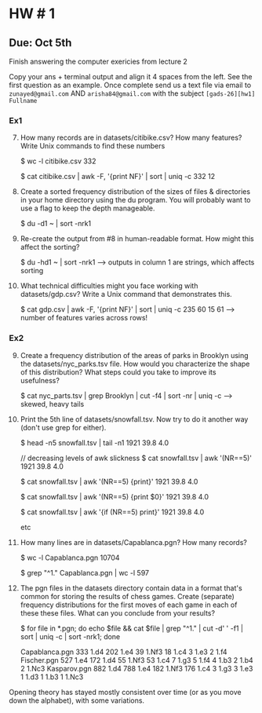 # HW # 1 
## Due: Oct 5th   
   
   
Finish answering the computer exericies from lecture 2   

Copy your ans + terminal output and align it 4 spaces from the left. See the first question as an example. Once complete send us a text file via email  to `zunayed@gmail.com` AND `arisha84@gmail.com`  with the subject `[gads-26][hw1] Fullname`
### Ex1

7) How many records are in datasets/citibike.csv? How many features? Write Unix commands to find these numbers

    $ wc -l citibike.csv
    332

    $ cat citibike.csv | awk -F, '{print NF}' | sort | uniq -c
    332 12


8) Create a sorted frequency distribution of the sizes of files & directories in your home directory using the du program. You will probably want to use a flag to keep the depth manageable.

    $ du -d1 ~ | sort -nrk1

9) Re-create the output from #8 in human-readable format. How might this affect the sorting?

    $ du -hd1 ~ | sort -nrk1
    --> outputs in column 1 are strings, which affects sorting

10) What technical difficulties might you face working with datasets/gdp.csv? Write a Unix command that demonstrates this.

    $ cat gdp.csv | awk -F, '{print NF}' | sort | uniq -c
    235 60
     15 61
    --> number of features varies across rows!

### Ex2

9) Create a frequency distribution of the areas of parks in Brooklyn using the datasets/nyc_parks.tsv file. How would you characterize the shape of this distribution? What steps could you take to improve its usefulness?

    $ cat nyc_parts.tsv | grep Brooklyn | cut -f4 | sort -nr | uniq -c
    --> skewed, heavy tails

10) Print the 5th line of datasets/snowfall.tsv. Now try to do it another way (don't use grep for either).

    $ head -n5 snowfall.tsv | tail -n1
    1921    39.8    4.0

    // decreasing levels of awk slickness 
    $ cat snowfall.tsv | awk '(NR==5)'
    1921    39.8    4.0

    $ cat snowfall.tsv | awk '(NR==5) {print}'
    1921    39.8    4.0

    $ cat snowfall.tsv | awk '(NR==5) {print $0}'
    1921    39.8    4.0

    $ cat snowfall.tsv | awk '{if (NR==5) print}' 
    1921    39.8    4.0

    etc

11) How many lines are in datasets/Capablanca.pgn? How many records?

    $ wc -l Capablanca.pgn
    10704

    $ grep "^1\." Capablanca.pgn | wc -l
    597

12) The pgn files in the datasets directory contain data in a format that's common for storing the results of chess games. Create (separate) frequency distributions for the first moves of each game in each of these these files. What can you conclude from your results?

    $ for file in *.pgn; do echo $file && cat $file | grep "^1\." | cut -d' ' -f1 | sort | uniq -c | sort -nrk1; done

    Capablanca.pgn
     333 1.d4
     202 1.e4
      39 1.Nf3
      18 1.c4
       3 1.e3
       2 1.f4
    Fischer.pgn
     527 1.e4
     172 1.d4
      55 1.Nf3
      53 1.c4
       7 1.g3
       5 1.f4
       4 1.b3
       2 1.b4
       2 1.Nc3
    Kasparov.pgn
     882 1.d4
     788 1.e4
     182 1.Nf3
     176 1.c4
       3 1.g3
       3 1.e3
       1 1.d3
       1 1.b3
       1 1.Nc3

Opening theory has stayed mostly consistent over time (or as you move down the
alphabet), with some variations.
